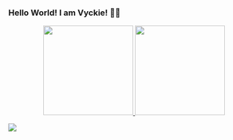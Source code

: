 ### Hello World! I am Vyckie! 👋💖
<div align="center">
  <a href="https://github.com/Vyckie">
  <img height="180em" src="https://github-readme-stats.vercel.app/api?username=vyckie&show_icons=true&theme=dracula&include_all_commits=true&count_private=true"/>
  <img height="180em" src="https://github-readme-stats.vercel.app/api/top-langs/?username=vyckie&layout=compact&langs_count=7&theme=dracula"/>
</div>

  <div>
   
  <a href="https://www.linkedin.com/in/vyckie-s-3b3045211/" target="_blank"><img src="https://img.shields.io/badge/-LinkedIn-%230077B5?style=for-the-badge&logo=linkedin&logoColor=white" target="_blank"></a> 
    </div>
<!--
**Vyckie/Vyckie** is a ✨ _special_ ✨ repository because its `README.md` (this file) appears on your GitHub profile.

Here are some ideas to get you started:

- 🔭 I’m currently working on ...
- 🌱 I’m currently learning ...
- 👯 I’m looking to collaborate on ...
- 🤔 I’m looking for help with ...
- 💬 Ask me about ...
- 📫 How to reach me: ...
- 😄 Pronouns: ...
- ⚡ Fun fact: ...
-->
